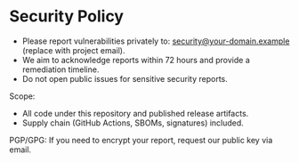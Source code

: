 # Security Policy

- Please report vulnerabilities privately to: security@your-domain.example (replace with project email).
- We aim to acknowledge reports within 72 hours and provide a remediation timeline.
- Do not open public issues for sensitive security reports.

Scope:
- All code under this repository and published release artifacts.
- Supply chain (GitHub Actions, SBOMs, signatures) included.

PGP/GPG: If you need to encrypt your report, request our public key via email.

